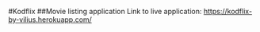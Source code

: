 #Kodflix
##Movie listing application
Link to live application: https://kodflix-by-vilius.herokuapp.com/
